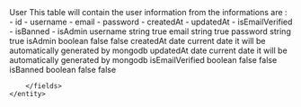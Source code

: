 <entities>
    <entity>
        <name>User</name>
        <table_description>
            This table will contain the user information from the informations are :
            - id
            - username
            - email
            - password
            - createdAt
            - updatedAt
            - isEmailVerified
            - isBanned
            - isAdmin
        </table_description>
        <fields>
            <field>
                <name>username</name>
                <type>string</type>
                <required>true</required>
            </field>
            <field>
                <name>email</name>
                <type>string</type>
                <required>true</required>
            </field>
            <field>
                <name>password</name>
                <type>string</type>
                <required>true</required>
            </field>
            <field>
                <name>isAdmin</name>
                <type>boolean</type>
                <default>false</default>
                <required>false</required>
            </field>
            <field>
                <name>createdAt</name>
                <type>date</type>
                <default>current date</default>
                <required>it will be automatically generated by mongodb</required>
            </field>
            <field>
                <name>updatedAt</name>
                <type>date</type>
                <default>current date</default>
                <required>it will be automatically generated by mongodb</required>
            </field>
            <field>
                <name>isEmailVerified</name>
                <type>boolean</type>
                <default>false</default>
                <required>false</required>
            </field>
            <field>
                <name>isBanned</name>
                <type>boolean</type>
                <default>false</default>
                <required>false</required>
            </field>

        </fields>
    </entity>
</entities>